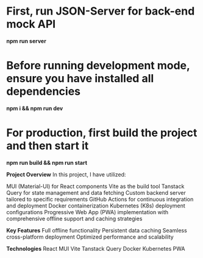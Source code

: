 # First, run JSON-Server for back-end mock API
**npm run server**

# Before running development mode, ensure you have installed all dependencies
**npm i && npm run dev**

# For production, first build the project and then start it
**npm run build && npm run start**


**Project Overview**
In this project, I have utilized:

MUI (Material-UI) for React components
Vite as the build tool
Tanstack Query for state management and data fetching
Custom backend server tailored to specific requirements
GitHub Actions for continuous integration and deployment
Docker containerization
Kubernetes (K8s) deployment configurations
Progressive Web App (PWA) implementation with comprehensive offline support and caching strategies

**Key Features**
Full offline functionality
Persistent data caching
Seamless cross-platform deployment
Optimized performance and scalability

**Technologies**
React
MUI
Vite
Tanstack Query
Docker
Kubernetes
PWA
